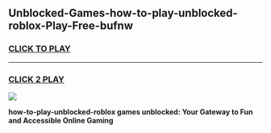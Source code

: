 
## Unblocked-Games-how-to-play-unblocked-roblox-Play-Free-bufnw
<h3>
<a href="https://premium76.site?title=how-to-play-unblocked-roblox&ref=18A1">CLICK TO PLAY</a></h3>
<hr>

<h3>
<a href="https://premium76.site?title=how-to-play-unblocked-roblox&ref=18A1">CLICK 2 PLAY</a>
  
</h3>

<a href="https://premium76.site?title=how-to-play-unblocked-roblox&ref=18A1"><img src="https://clearcache.store/games.png"></a>


**how-to-play-unblocked-roblox games unblocked: Your Gateway to Fun and Accessible Online Gaming**
